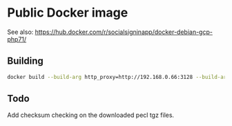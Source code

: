 # Public Docker image

See also: https://hub.docker.com/r/socialsigninapp/docker-debian-gcp-php71/

## Building

```bash
docker build --build-arg http_proxy=http://192.168.0.66:3128 --build-arg https_proxy=http://192.168.0.66:3128 .
```

## Todo

Add checksum checking on the downloaded pecl tgz files.
